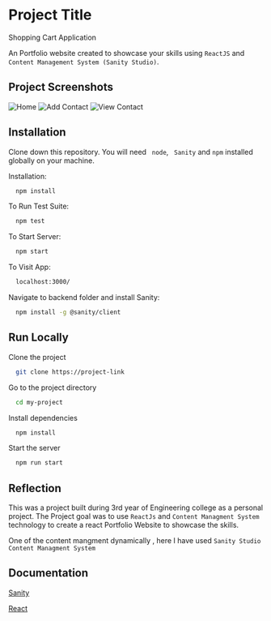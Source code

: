 
# Project Title

Shopping Cart Application

An Portfolio website created  to showcase your skills  using ```ReactJS``` and ```Content Management System (Sanity Studio)```.

## Project Screenshots

![Home](https://user-images.githubusercontent.com/61627365/146380307-89949cdd-444d-4ca2-a0f4-4808bfbca179.jpg)
![Add Contact](https://user-images.githubusercontent.com/61627365/146380299-f2aec512-8c86-4fc2-85cf-05b4d0185966.jpg)
![View Contact](https://user-images.githubusercontent.com/61627365/146380309-4f9b06c2-c75e-4e36-940a-8a6a22d53979.jpg)

## Installation

Clone down this repository. You will need ``` node```, ``` Sanity``` and ```npm``` installed globally on your machine.


Installation:
```bash
  npm install
```
To Run Test Suite:
```bash
  npm test
```
To Start Server:
```bash
  npm start
```
To Visit App:
```bash
  localhost:3000/
```

Navigate to backend folder and install Sanity:
```bash
  npm install -g @sanity/client
```
## Run Locally

Clone the project

```bash
  git clone https://project-link
```

Go to the project directory

```bash
  cd my-project
```

Install dependencies

```bash
  npm install
```

Start the server

```bash
  npm run start
```




## Reflection
This was a project built during 3rd year of Engineering college as a personal project. The Project goal was to use ```ReactJs``` and ```Content Managment System```  technology to create a react Portfolio Website to showcase the skills.

One of the content mangment dynamically , here I have used ```Sanity Studio``` ```Content Managment System ```
## Documentation

[Sanity](https://www.sanity.io/docs/overview-introduction)

[React](https://beta.reactjs.org/)

